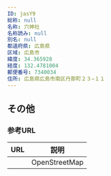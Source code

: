 ```yaml
---
ID: jasY9
総称: null
名称: 穴神社
名称読み: null
別名: null
都道府県: 広島県
区域: 広島市
緯度: 34.365928
経度: 132.4781004
郵便番号: 7340034
住所: 広島県広島市南区丹那町２３−１１
---
```


## その他

### 参考URL

| URL | 説明          |
| --- | ------------- |
|     | OpenStreetMap |
